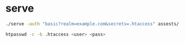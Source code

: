 # serve

```sh
./serve -auth "basic?realm=example.com&secrets=.htaccess" assests/
```

```sh
htpasswd -c -b .htaccess <user> <pass>
```
